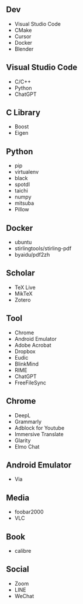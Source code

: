 ## Dev
- Visual Studio Code
- CMake
- Cursor
- Docker
- Blender

## Visual Studio Code
- C/C++
- Python
- ChatGPT

## C Library
- Boost
- Eigen

## Python
- pip
- virtualenv
- black
- spotdl
- taichi
- numpy
- mitsuba
- Pillow

## Docker
- ubuntu
- stirlingtools/stirling-pdf
- byaidu/pdf2zh

## Scholar
- TeX Live
- MikTeX
- Zotero

## Tool
- Chrome
- Android Emulator
- Adobe Acrobat
- Dropbox
- Eudic
- BlinkMind
- RIME
- ChatGPT
- FreeFileSync

## Chrome
- DeepL
- Grammarly
- Adblock for Youtube
- Immersive Translate
- Glarity
- Elmo Chat

## Android Emulator
- Via

## Media
- foobar2000
- VLC

## Book
- calibre

## Social
- Zoom
- LINE
- WeChat
